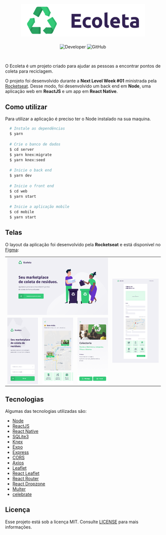 <h1 align="center">
  <img alt="Ecoleta" title="Ecoleta" src="./assets/logo.png" width="400px" />
</h1>

<p align="center">
  <img alt="Developer" src="https://img.shields.io/badge/developer-jfilipedias-blue">
  <img alt="GitHub" src="https://img.shields.io/github/license/jfilipedias/podcastr">
</p>
<br>

O Ecoleta é um projeto criado para ajudar as pessoas a encontrar pontos de coleta para reciclagem.

O projeto foi desenvolvido durante a **Next Level Week #01** ministrada pela [Rocketseat](https://rocketseat.com.br/).
Desse modo, foi desenvolvido um back end em **Node**, uma aplicação web em **ReactJS** e um app em **React Native**.

## Como utilizar

Para utilizar a aplicação é preciso ter o Node instalado na sua maquina.

```sh
  # Instale as dependências
  $ yarn

  # Crie o banco de dados
  $ cd server
  $ yarn knex:migrate
  $ yarn knex:seed

  # Inicie o back end
  $ yarn dev

  # Inicie o front end
  $ cd web
  $ yarn start

  # Inicie a aplicação mobile
  $ cd mobile
  $ yarn start
```


## Telas

O layout da aplicação foi desenvolvido pela **Rocketseat** e está disponível no [Figma](https://www.figma.com/file/1SxgOMojOB2zYT0Mdk28lB/Ecoleta?node-id=0%3A1): 

<table cellspacing="0" cellpadding="0">
  <tr>
    <td colspan="3"><img alt="Front End Home" src="assets/home.png" /></td>
    <td rowspan="2"><img alt="Front End Cadastro" src="assets/register.png" /></td>
  </tr>
  <tr>
    <td><img alt="Mobile Início" src="assets/mobile-start.png" /></td>
    <td><img alt="Mobile Home" src="assets/mobile-home.png" /></td>
    <td><img alt="Mbile Detalhes" src="assets/mobile-details.png" /></td>
  </tr>
</table>

## Tecnologias

Algumas das tecnologias utilizadas são:

- [Node](https://nodejs.org/en/)
- [ReactJS](https://reactjs.org/)
- [React Native](https://reactnative.dev/)
- [SQLite3](https://sqlite.org/index.html)
- [Knex](http://knexjs.org/)
- [Expo](https://expo.io/)
- [Express](https://github.com/expressjs/express)
- [CORS](https://github.com/expressjs/cors)
- [Axios](https://github.com/axios/axios)
- [Leaflet](https://leafletjs.com/)
- [React Leaflet](https://react-leaflet.js.org/)
- [React Router](https://reacttraining.com/react-router/)
- [React Dropzone](https://react-dropzone.js.org/)
- [Multer](https://github.com/expressjs/multer)
- [celebrate](https://github.com/arb/celebrate)


## Licença

Esse projeto está sob a licença MIT. Consulte [LICENSE](LICENSE) para mais informações.

